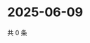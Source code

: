 # 2025-06-09

共 0 条

<!-- BEGIN ZHIHUQUESTIONS -->
<!-- 最后更新时间 Mon Jun 09 2025 23:12:35 GMT+0800 (China Standard Time) -->

<!-- END ZHIHUQUESTIONS -->

